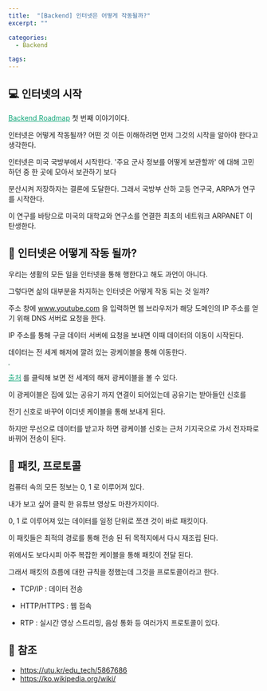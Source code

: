 ```yaml
---
title:  "[Backend] 인터넷은 어떻게 작동될까?"
excerpt: ""

categories:
  - Backend

tags:
---
```


## 💻 인터넷의 시작

<a href="https://nam-ki-bok.github.io/backend/Backend_1/" style="color:#0FA678">Backend Roadmap</a> 첫 번째 이야기이다.

인터넷은 어떻게 작동될까? 어떤 것 이든 이해하려면 먼저 그것의 시작을 알아야 한다고 생각한다.

인터넷은 미국 국방부에서 시작한다. '주요 군사 정보를 어떻게 보관할까' 에 대해 고민 하던 중 한 곳에 모아서 보관하기 보다

분산시켜 저장하자는 결론에 도달한다. 그래서 국방부 산하 고등 연구국, ARPA가 연구를 시작한다.

이 연구를 바탕으로 미국의 대학교와 연구소를 연결한 최초의 네트워크 ARPANET 이 탄생한다.

## 📡 인터넷은 어떻게 작동 될까?

우리는 생활의 모든 일을 인터넷을 통해 행한다고 해도 과언이 아니다.

그렇다면 삶의 대부분을 차지하는 인터넷은 어떻게 작동 되는 것 일까?

주소 창에 www.youtube.com 을 입력하면 웹 브라우저가 해당 도메인의 IP 주소를 얻기 위해 DNS 서버로 요청을 한다.

IP 주소를 통해 구글 데이터 서버에 요청을 보내면 이때 데이터의 이동이 시작된다.

데이터는 전 세계 해저에 깔려 있는 광케이블을 통해 이동한다.

<img src="https://nam-ki-bok.github.io/assets/images/backend/cable.png" style="zoom:20%;" />

<a href="https://www.submarinecablemap.com/" style="color:#0FA678">출처</a> 를 클릭해 보면 전 세계의 해저 광케이블을 볼 수 있다.

이 광케이블은 집에 있는 공유기 까지 연결이 되어있는데 공유기는 받아들인 신호를

전기 신호로 바꾸어 이더넷 케이블을 통해 보내게 된다.

하지만 무선으로 데이터를 받고자 하면 광케이블 신호는 근처 기지국으로 가서 전자파로 바뀌어 전송이 된다.

## 📝 패킷, 프로토콜

컴퓨터 속의 모든 정보는 0, 1 로 이루어져 있다.

내가 보고 싶어 클릭 한 유튜브 영상도 마찬가지이다.

0, 1 로 이루어져 있는 데이터를 일정 단위로 쪼갠 것이 바로 패킷이다.

이 패킷들은 최적의 경로를 통해 전송 된 뒤 목적지에서 다시 재조립 된다.

위에서도 보다시피 아주 복잡한 케이블을 통해 패킷이 전달 된다.

그래서 패킷의 흐름에 대한 규칙을 정했는데 그것을 프로토콜이라고 한다.

- TCP/IP : 데이터 전송

- HTTP/HTTPS : 웹 접속

- RTP : 실시간 영상 스트리밍, 음성 통화 등 여러가지 프로토콜이 있다.

## 📕 참조

- <a href="https://utu.kr/edu_tech/5867686" style="color:#0FA678" target="_blank">https://utu.kr/edu_tech/5867686</a>
- <a href="https://ko.wikipedia.org/wiki/%EC%9D%B8%ED%84%B0%EB%84%B7" style="color:#0FA678" target="_blank">https://ko.wikipedia.org/wiki/</a>

